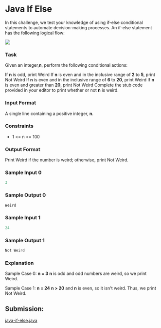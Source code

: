 # Java If Else

In this challenge, we test your knowledge of using if-else conditional statements to automate decision-making processes. An if-else statement has the following logical flow:

![](https://s3.amazonaws.com/hr-challenge-images/13689/1446563087-4ec019a919-332px-If-Then-Else-diagram.svg.png)

### Task

Given an integer,**n**, perform the following conditional actions:

If **n** is odd, print Weird
If **n** is even and in the inclusive range of **2** to **5**, print Not Weird
If **n** is even and in the inclusive range of **6** to **20**, print Weird
If **n** is even and greater than **20**, print Not Weird
Complete the stub code provided in your editor to print whether or not **n** is weird.

### Input Format

A single line containing a positive integer, **n**.

### Constraints

- 1 <= n <= 100

### Output Format

Print Weird if the number is weird; otherwise, print Not Weird.

### Sample Input 0

~~~java
3
~~~

### Sample Output 0

~~~java
Weird
~~~

### Sample Input 1

~~~java
24
~~~

### Sample Output 1

~~~java
Not Weird
~~~

### Explanation

Sample Case 0: **n = 3**
**n** is odd and odd numbers are weird, so we print Weird.

Sample Case 1: **n = 24**
**n > 20** and **n** is even, so it isn't weird. Thus, we print Not Weird.

## Submission:

[java-if-else.java](https://github.com/danipishinin/HackerRank/blob/main/java/java-if-else.java)